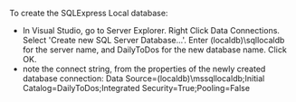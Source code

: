 To create the SQLExpress Local database:

- In Visual Studio, go to Server Explorer.  Right Click Data Connections.  Select 'Create new SQL Server Database...'.  Enter (localdb)\sqllocaldb for the server name, and DailyToDos for the new database name.  Click OK.
- note the connect string, from the properties of the newly created database connection:
    Data Source=(localdb)\mssqllocaldb;Initial Catalog=DailyToDos;Integrated Security=True;Pooling=False
